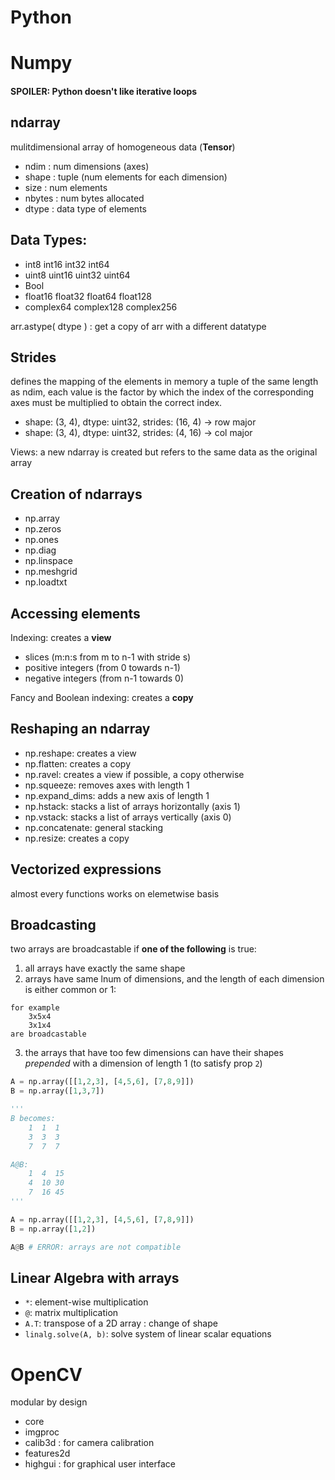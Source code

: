 # Python 

# Numpy

#### **SPOILER**: Python doesn't like iterative loops

## ndarray
mulitdimensional array of homogeneous data (**Tensor**)
* ndim		: num dimensions (axes)
* shape		: tuple (num elements for each dimension)
* size		: num elements
* nbytes	: num bytes allocated
* dtype		: data type of elements

## Data Types:
* int8 int16 int32 int64
* uint8 uint16 uint32 uint64
* Bool
* float16 float32 float64 float128
* complex64 complex128 complex256

arr.astype( dtype ) : get a copy of arr with a different datatype

## Strides
defines the mapping of the elements in memory
a tuple of the same length as ndim, each value is the factor by which the index of the 
corresponding axes must be multiplied to obtain the correct index.

* shape: (3, 4), dtype: uint32, strides: (16, 4)	-> row major
* shape: (3, 4), dtype: uint32, strides: (4, 16)	-> col major

Views: a new ndarray is created but refers to the same data as the original array

## Creation of ndarrays
* np.array
* np.zeros
* np.ones
* np.diag
* np.linspace
* np.meshgrid
* np.loadtxt

## Accessing elements
Indexing: creates a **view**
* slices (m:n:s  from m to n-1 with stride s)
* positive integers (from 0 towards n-1)
* negative integers (from n-1 towards 0)

Fancy and Boolean indexing: creates a **copy**

## Reshaping an ndarray
* np.reshape:	creates a view
* np.flatten:	creates a copy
* np.ravel:		creates a view if possible, a copy otherwise
* np.squeeze:	removes axes with length 1
* np.expand_dims:	adds a new axis of length 1
* np.hstack:	stacks a list of arrays horizontally (axis 1)
* np.vstack:	stacks a list of arrays vertically (axis 0)
* np.concatenate:	general stacking
* np.resize:	creates a copy

## Vectorized expressions
almost every functions works on elemetwise basis

## Broadcasting
two arrays are broadcastable if **one of the following** is true:
1. all arrays have exactly the same shape
2. arrays have same lnum of dimensions, and the length of each dimension is either common or 1:
```
for example
    3x5x4 
    3x1x4 
are broadcastable
```
3. the arrays that have too few dimensions can have their shapes *prepended* with a dimension of length 1 (to satisfy prop `2`)

```python
A = np.array([[1,2,3], [4,5,6], [7,8,9]])
B = np.array([1,3,7])

'''
B becomes:
    1  1  1
    3  3  3
    7  7  7

A@B:
    1  4  15
    4  10 30
    7  16 45
'''
```

```python
A = np.array([[1,2,3], [4,5,6], [7,8,9]])
B = np.array([1,2])

A@B # ERROR: arrays are not compatible
```

## Linear Algebra with arrays

* `*`: element-wise multiplication
* `@`: matrix multiplication
* `A.T`: transpose of a 2D array : change of shape
* `linalg.solve(A, b)`: solve system of linear scalar equations

# OpenCV

modular by design

* core
* imgproc
* calib3d : for camera calibration
* features2d
* highgui : for graphical user interface

